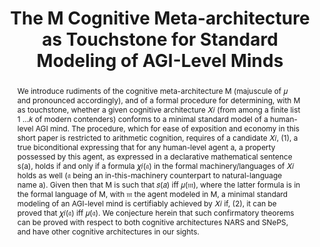 ---
draft: false
title: "The M Cognitive Meta-architecture as Touchstone for Standard Modeling of AGI-Level Minds"
authors: [
    "Selmer Bringsjord",
    "James T Oswald",
    "Michael Giancola",
    "Brandon Rozek",
    "Naveen Sundar Govindarajulu"
]
publish_date: "2023/05/24"
conference: "International Conference on Artificial General Intelligence"


isbn: "978-3-031-33469-6"
doi: "10.1007/978-3-031-33469-6_7"
volume: 13921
firstpage: 62
lastpage: 73
language: "English"

pdf_url: "http://kryten.mm.rpi.edu/M_launch.pdf"
abstract: "We introduce rudiments of the cognitive meta-architecture M (majuscule of 𝜇 and pronounced accordingly), and of a formal procedure for determining, with M as touchstone, whether a given cognitive architecture 𝑋𝑖 (from among a finite list 1 …𝑘 of modern contenders) conforms to a minimal standard model of a human-level AGI mind. The procedure, which for ease of exposition and economy in this short paper is restricted to arithmetic cognition, requires of a candidate 𝑋𝑖, (1), a true biconditional expressing that for any human-level agent a, a property possessed by this agent, as expressed in a declarative mathematical sentence s(a), holds if and only if a formula 𝜒𝑖(𝔞) in the formal machinery/languages of 𝑋𝑖 holds as well (𝔞 being an in-this-machinery counterpart to natural-language name a). Given then that M is such that 𝑠(𝑎) iff 𝜇(𝔪), where the latter formula is in the formal language of M, with 𝔪 the agent modeled in M, a minimal standard modeling of an AGI-level mind is certifiably achieved by 𝑋𝑖 if, (2), it can be proved that 𝜒𝑖(𝔞) iff 𝜇(𝔞). We conjecture herein that such confirmatory theorems can be proved with respect to both cognitive architectures NARS and SNePS, and have other cognitive architectures in our sights."
---